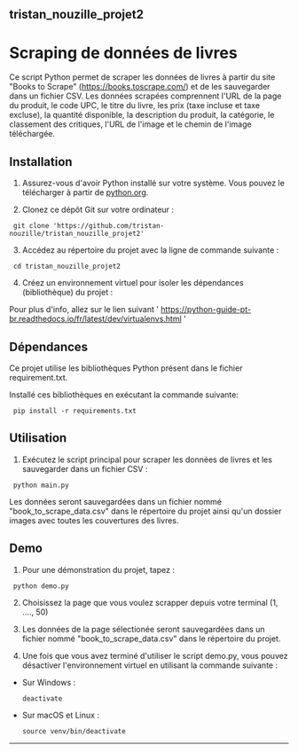 ## tristan_nouzille_projet2

# Scraping de données de livres

Ce script Python permet de scraper les données de livres à partir du site "Books to Scrape" (https://books.toscrape.com/) et de les sauvegarder dans un fichier CSV. Les données scrapées comprennent l'URL de la page du produit, le code UPC, le titre du livre, les prix (taxe incluse et taxe excluse), la quantité disponible, la description du produit, la catégorie, le classement des critiques, l'URL de l'image et le chemin de l'image téléchargée.

## Installation

1. Assurez-vous d'avoir Python installé sur votre système. Vous pouvez le télécharger à partir de [python.org](https://www.python.org/).

2. Clonez ce dépôt Git sur votre ordinateur :

```
 git clone 'https://github.com/tristan-nouzille/tristan_nouzille_projet2'
```

3. Accédez au répertoire du projet avec la ligne de commande suivante :

```
 cd tristan_nouzille_projet2
```

4. Créez un environnement virtuel pour isoler les dépendances (bibliothèque) du projet :

  Pour plus d'info, allez sur le lien suivant ' https://python-guide-pt-br.readthedocs.io/fr/latest/dev/virtualenvs.html '

 ## Dépendances

 Ce projet utilise les bibliothèques Python présent dans le fichier requirement.txt.

 Installé ces bibliothèques en exécutant la commande suivante:

 ```
  pip install -r requirements.txt
 ```

   
## Utilisation

1. Exécutez le script principal pour scraper les données de livres et les sauvegarder dans un fichier CSV :

 ```
  python main.py
 ```


Les données seront sauvegardées dans un fichier nommé "book_to_scrape_data.csv" dans le répertoire du projet ainsi qu'un dossier images avec toutes les couvertures des livres.

## Demo 

1. Pour une démonstration du projet, tapez :

```
 python demo.py
```
2. Choisissez la page que vous voulez scrapper depuis votre terminal (1, ...., 50)

3. Les données de la page sélectionée seront sauvegardées dans un fichier nommé "book_to_scrape_data.csv" dans le répertoire du projet.

4. Une fois que vous avez terminé d'utiliser le script demo.py, vous pouvez désactiver l'environnement virtuel en utilisant la commande suivante :

- Sur Windows :
  ```
  deactivate
  ```

- Sur macOS et Linux :
  ```
  source venv/bin/deactivate

---


